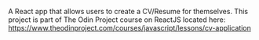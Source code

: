 A React app that allows users to create a CV/Resume for themselves. This project is part of The Odin Project course on ReactJS located here: https://www.theodinproject.com/courses/javascript/lessons/cv-application
